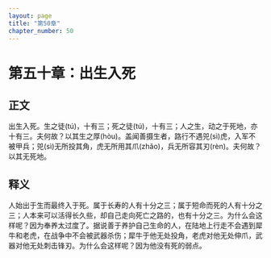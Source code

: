 ```yaml
---
layout: page
title: "第50章"
chapter_number: 50
---
```


# 第五十章：出生入死

## 正文
出生入死。生之徒(tú)，十有三；死之徒(tú)，十有三；人之生，动之于死地，亦十有三。夫何故？以其生之厚(hòu)。盖闻善摄生者，路行不遇兕(sì)虎，入军不被甲兵；兕(sì)无所投其角，虎无所用其爪(zhǎo)，兵无所容其刃(rèn)。夫何故？以其无死地。

## 释义
人始出于生而最终入于死。属于长寿的人有十分之三；属于短命而死的人有十分之三；人本来可以活得长久些，却自己走向死亡之路的，也有十分之三。为什么会这样呢？因为奉养太过度了。据说善于养护自己生命的人，在陆地上行走不会遇到犀牛和老虎，在战争中不会被武器杀伤；犀牛于他无处投角，老虎对他无处伸爪，武器对他无处刺击锋刃。为什么会这样呢？因为他没有死的弱点。